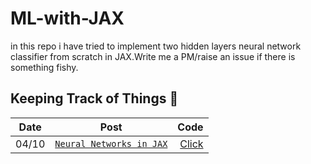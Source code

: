 # ML-with-JAX

in this repo i have tried to implement two hidden layers neural network classifier from scratch in JAX.Write me a PM/raise an issue if there is something fishy.
## Keeping Track of Things 📨

| Date  | Post  | Code  |
| ------ |:-------------:| -----:|
| 04/10 | [`Neural Networks in JAX`](https://github.com/tayyab298/ML-with-JAX/blob/main/MNIST_JAX.ipynb) | [Click](1_nueral_nets/) |
